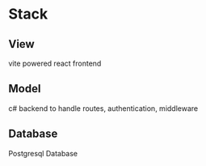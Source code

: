 # Stack
## View
vite powered react frontend

## Model
c# backend to handle routes, authentication, middleware

## Database
Postgresql Database
